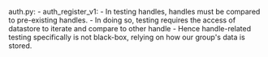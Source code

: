 auth.py:
    - auth_register_v1:
        - In testing handles, handles must be compared to pre-existing handles. 
        - In doing so, testing requires the access of datastore to iterate and compare to other handle
        - Hence handle-related testing specifically is not black-box, relying on how our group's data is stored.
        
